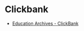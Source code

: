 # Clickbank

- [Education Archives - ClickBank](https://www.clickbank.com/product-category/education/)
